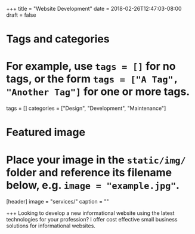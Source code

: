 +++
title = "Website Development"
date = 2018-02-26T12:47:03-08:00
draft = false

# Tags and categories
# For example, use `tags = []` for no tags, or the form `tags = ["A Tag", "Another Tag"]` for one or more tags.
tags = []
categories = ["Design", "Development", "Maintenance"]

# Featured image
# Place your image in the `static/img/` folder and reference its filename below, e.g. `image = "example.jpg"`.
[header]
image = "services/"
caption = ""

+++
Looking to develop a new informational website using the latest technologies for your profession? I offer cost effective small business solutions for informational websites.